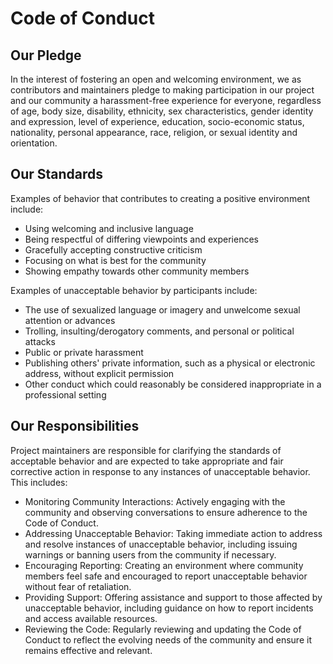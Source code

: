 # Code of Conduct

## Our Pledge

In the interest of fostering an open and welcoming environment, we as contributors and maintainers pledge to making participation in our project and our community a harassment-free experience for everyone, regardless of age, body size, disability, ethnicity, sex characteristics, gender identity and expression, level of experience, education, socio-economic status, nationality, personal appearance, race, religion, or sexual identity and orientation.

## Our Standards

Examples of behavior that contributes to creating a positive environment include:

* Using welcoming and inclusive language
* Being respectful of differing viewpoints and experiences
* Gracefully accepting constructive criticism
* Focusing on what is best for the community
* Showing empathy towards other community members

Examples of unacceptable behavior by participants include:

* The use of sexualized language or imagery and unwelcome sexual attention or advances
* Trolling, insulting/derogatory comments, and personal or political attacks
* Public or private harassment
* Publishing others' private information, such as a physical or electronic address, without explicit permission
* Other conduct which could reasonably be considered inappropriate in a professional setting

## Our Responsibilities

Project maintainers are responsible for clarifying the standards of acceptable behavior and are expected to take appropriate and fair corrective action in response to any instances of unacceptable behavior.
This includes:

* Monitoring Community Interactions: Actively engaging with the community and observing conversations to ensure adherence to the Code of Conduct.
* Addressing Unacceptable Behavior: Taking immediate action to address and resolve instances of unacceptable behavior, including issuing warnings or banning users from the community if necessary.
* Encouraging Reporting: Creating an environment where community members feel safe and encouraged to report unacceptable behavior without fear of retaliation.
* Providing Support: Offering assistance and support to those affected by unacceptable behavior, including guidance on how to report incidents and access available resources.
* Reviewing the Code: Regularly reviewing and updating the Code of Conduct to reflect the evolving needs of the community and ensure it remains effective and relevant.
